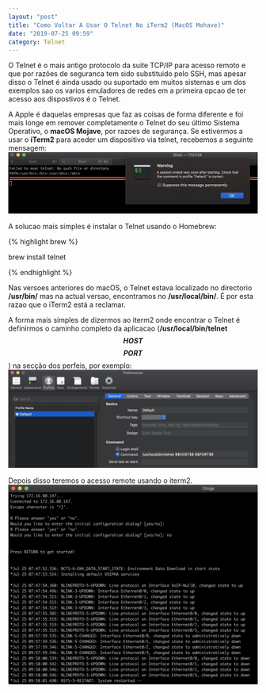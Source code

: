 ```yaml
---
layout: "post"
title: "Como Voltar A Usar O Telnet No iTerm2 (MacOS Mohave)"
date: "2019-07-25 09:59"
category: Telnet
---
```

O Telnet é o mais antigo protocolo da suite TCP/IP para acesso remoto e que por razões de seguranca tem sido substituido pelo SSH, mas apesar disso o Telnet é ainda usado ou suportado em muitos sistemas e um dos exemplos sao os varios emuladores de redes em a primeira opcao de ter acesso aos dispostivos é o Telnet.

A Apple é daquelas empresas que faz as coisas de forma diferente e foi mais longe em remover completamente o Telnet do seu último Sistema Operativo, o **macOS Mojave**, por razoes de segurança. Se estivermos a usar o **iTerm2** para aceder um dispositivo via telnet, recebemos a seguinte mensagem:
<img src="/assets/iterm2_telnet_msg.jpg" class="align-center">

A solucao mais simples é instalar o Telnet usando o Homebrew:

{% highlight brew %}

brew install telnet

{% endhighlight %}

Nas versoes anteriores do macOS, o Telnet estava localizado no directorio **/usr/bin/** mas na actual versao, encontramos no **/usr/local/bin/**. É por esta razao que o iTerm2 está a reclamar.

A forma mais simples de dizermos ao iterm2 onde encontrar o Telnet é definirmos o caminho completo da aplicacao (**/usr/local/bin/telnet $$HOST$$ $$PORT$$**) na secção dos perfeis, por exemplo:
<img src="/assets/iterm2_profiles.jpg" class="align-center">

Depois disso teremos o acesso remote usando o iterm2.
<img src="/assets/iterm2_telnet_success.jpg" class="align-center">
